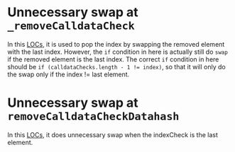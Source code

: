 # Unnecessary swap at `_removeCalldataCheck`

In this [LOCs](https://github.com/code-423n4/2024-10-kleidi/blob/main/src/Timelock.sol#L1218-L1219), it is used to pop the index by swapping the removed element with the last index. However, the `if` condition in here is actually still do `swap` if the removed element is the last index. The correct `if` condition in here should be `if (calldataChecks.length - 1 != index)`, so that it will only do the swap only if the index != last element.

# Unnecessary swap at `removeCalldataCheckDatahash`

In this [LOCs](https://github.com/code-423n4/2024-10-kleidi/blob/main/src/Timelock.sol#L905-L919), it does unnecessary swap when the indexCheck is the last element.